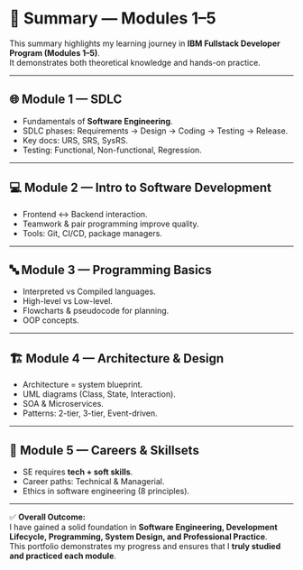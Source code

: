 # 📑 Summary — Modules 1–5

This summary highlights my learning journey in **IBM Fullstack Developer Program (Modules 1–5)**.  
It demonstrates both theoretical knowledge and hands-on practice.

---

## 🌐 Module 1 — SDLC
- Fundamentals of **Software Engineering**.  
- SDLC phases: Requirements → Design → Coding → Testing → Release.  
- Key docs: URS, SRS, SysRS.  
- Testing: Functional, Non-functional, Regression.  

---

## 💻 Module 2 — Intro to Software Development
- Frontend ↔ Backend interaction.  
- Teamwork & pair programming improve quality.  
- Tools: Git, CI/CD, package managers.  

---

## 🔤 Module 3 — Programming Basics
- Interpreted vs Compiled languages.  
- High-level vs Low-level.  
- Flowcharts & pseudocode for planning.  
- OOP concepts.  

---

## 🏗 Module 4 — Architecture & Design
- Architecture = system blueprint.  
- UML diagrams (Class, State, Interaction).  
- SOA & Microservices.  
- Patterns: 2-tier, 3-tier, Event-driven.  

---

## 🚀 Module 5 — Careers & Skillsets
- SE requires **tech + soft skills**.  
- Career paths: Technical & Managerial.  
- Ethics in software engineering (8 principles).  

---

✅ **Overall Outcome:**  
I have gained a solid foundation in **Software Engineering, Development Lifecycle, Programming, System Design, and Professional Practice**.  
This portfolio demonstrates my progress and ensures that I **truly studied and practiced each module**.
